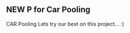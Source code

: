 NEW P for Car Pooling
------------------------

CAR Pooling Lets try our best on this project... :)
